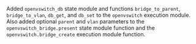 Added `openvswitch_db` state module and functions `bridge_to_parent`,
`bridge_to_vlan`, `db_get`, and `db_set` to the `openvswitch` execution module.
Also added optional `parent` and `vlan` parameters to the
`openvswitch_bridge.present` state module function and the
`openvswitch.bridge_create` execution module function.
